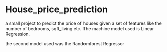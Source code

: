 # House_price_prediction

a small project to predict the price of houses given a set of features like the number of bedrooms, sqft_living etc. The machine model used is Linear Regression.

the second model used was the Randomforest Regressor
